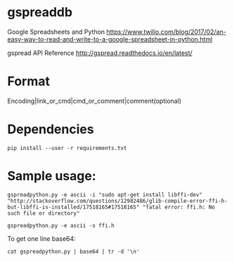 # gspreaddb
Google Spreadsheets and Python 
https://www.twilio.com/blog/2017/02/an-easy-way-to-read-and-write-to-a-google-spreadsheet-in-python.html

gspread API Reference http://gspread.readthedocs.io/en/latest/

# Format
Encoding|link\_or\_cmd|cmd\_or\_comment|comment(optional)

# Dependencies
```shell
pip install --user -r requirements.txt
```

# Sample usage:
```shell
gspreadpython.py -e ascii -i "sudo apt-get install libffi-dev" "http://stackoverflow.com/questions/12982486/glib-compile-error-ffi-h-but-libffi-is-installed/17518165#17518165" "fatal error: ffi.h: No such file or directory"
```

```shell
gspreadpython.py -e ascii -s ffi.h
```

To get one line base64: 
```shell
cat gspreadpython.py | base64 | tr -d '\n'
```
